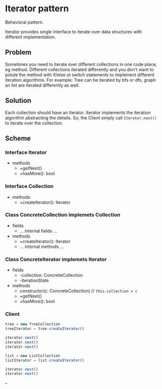 # Iterator pattern

Behavioral pattern.

Iterator provides single interface to iterate over data structures with different implementation.

## Problem

Sometimes you need to iterate over different collections in one code place, eg method. Different collections iterated differently and you don't want to polute the method with if/else ot switch statements to implement different iteration algorithms. For example: Tree can be iterated by bfs or dfs, graph an list are iterated differently as well.

## Solution

Each collection should have an Iterator. Iterator implements the iteration algorithm abstracting the details. So, the Client simply call `Iterator.next()` to iterate over the collection.

## Scheme

### Interface Iterator

- methods
  - +getNext()
  - +hasMore(): bool

### Interface Collection

- methods
  - +createIterator(): Iterator

### Class ConcreteCollection implemets Collection

- fields
  - … internal fields …
- methods
  - +createIterator(): Iterator
  - … internal methods …

### Class ConcreteIterator implemets Iterator

- fields
  - -collection: ConcreteCollection
  - -iterationState
- methods
  - constructor(c: ConcreteCollection) // `this.collection = c`
  - +getNext()
  - +hasMore(): bool

### Client

```javaScript
tree = new TreeCollection
treeIterator = tree.createIterator()

iterator.next()
iterator.next()
iterator.next()

list = new ListCollection
listIterator = list.createIterator()

iterator.next()
iterator.next()

…
```
